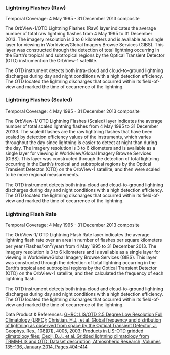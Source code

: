### Lightning Flashes (Raw)
Temporal Coverage: 4 May 1995 - 31 December 2013 composite

The OrbView-1/OTD Lightning Flashes (Raw) layer indicates the average number of total raw lightning flashes from 4 May 1995 to 31 December 2013. The imagery resolution is 3 to 6 kilometers and is available as a single layer for viewing in Worldview/Global Imagery Browse Services (GIBS). This layer was constructed through the detection of total lightning occurring in the Earth’s tropical and subtropical regions by the Optical Transient Detector (OTD) instrument on the OrbView-1 satellite.

The OTD instrument detects both intra-cloud and cloud-to-ground lightning discharges during day and night conditions with a high detection efficiency. The OTD located the lightning discharges that occurred within its field-of-view and marked the time of occurrence of the lightning.

### Lightning Flashes (Scaled)
Temporal Coverage: 4 May 1995 - 31 December 2013 composite

The OrbView-1/ OTD Lightning Flashes (Scaled) layer indicates the average number of total scaled lightning flashes from 4 May 1995 to 31 December 20133. The scaled flashes are the raw lightning flashes that have been scaled by detection efficiency values of the instruments, which varies throughout the day since lightning is easier to detect at night than during the day. The imagery resolution is 3 to 6 kilometers and is available as a single layer for viewing in Worldview/Global Imagery Browse Services (GIBS). This layer was constructed through the detection of total lightning occurring in the Earth’s tropical and subtropical regions by the Optical Transient Detector (OTD) on the OrbView-1 satellite, and then were scaled to be more regional measurements.

The OTD instrument detects both intra-cloud and cloud-to-ground lightning discharges during day and night conditions with a high detection efficiency. The OTD located the lightning discharges that occurred within its field-of-view and marked the time of occurrence of the lightning.

### Lightning Flash Rate
Temporal Coverage: 4 May 1995 - 31 December 2013 composite

The OrbView-1/ OTD Lightning Flash Rate layer indicates the average lightning flash rate over an area in number of flashes per square kilometers per year (Flashes/km<sup>2</sup>/year) from 4 May 1995 to 31 December 2013. The imagery resolution is 3 to 6 kilometers and is available as a single layer for viewing in Worldview/Global Imagery Browse Services (GIBS). This layer was constructed through the detection of total lightning occurring in the Earth’s tropical and subtropical regions by the Optical Transient Detector (OTD) on the OrbView-1 satellite, and then calculated the frequency of each lightning flash.

The OTD instrument detects both intra-cloud and cloud-to-ground lightning discharges during day and night conditions with a high detection efficiency. The OTD located the lightning discharges that occurred within its field-of-view and marked the time of occurrence of the lightning.

Data Product & References: [GHRC: LIS/OTD 2.5 Degree Low Resolution Full Climatology (LRFC)](http://dx.doi.org/10.5067/LIS/LIS-OTD/DATA308);
[Christian, H.J., et al, Global frequency and distribution of lightning as observed from space by the Optical Transient Detector, J. Geophys. Res., 108(D1), 4005, 2003](https://dx.doi.org/10.1029/2002JD002347);
[Products in LIS-OTD gridded climatology files](https://ghrc.nsstc.nasa.gov/pub/doc/lis_climatology/LISOTD_Climo_prod_table.doc);
[Cecil, D.J., et al. Gridded lightning climatology from TRMM-LIS and OTD: Dataset description, Atmospheric Research, Volumes 135–136, January 2014, Pages 404–414](http://dx.doi.org/10.1016/j.atmosres.2012.06.028)
